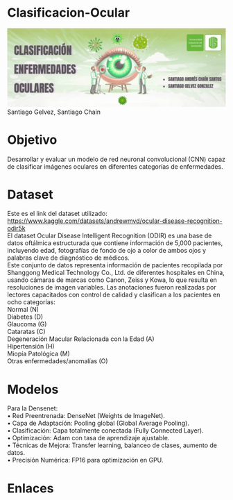 # Clasificacion-Ocular
![Banner](Banner/ojito.jpg)
Santiago Gelvez, Santiago Chain

# Objetivo
Desarrollar y evaluar un modelo de red neuronal convolucional (CNN) capaz de clasificar imágenes oculares en diferentes categorías de enfermedades.

# Dataset
Este es el link del dataset utilizado: https://www.kaggle.com/datasets/andrewmvd/ocular-disease-recognition-odir5k <br>
El dataset Ocular Disease Intelligent Recognition (ODIR) es una base de datos oftálmica estructurada que contiene información de 5,000 pacientes, incluyendo edad, fotografías de fondo de ojo a color de ambos ojos y palabras clave de diagnóstico de médicos.<br>
Este conjunto de datos representa información de pacientes recopilada por Shanggong Medical Technology Co., Ltd. de diferentes hospitales en China, usando cámaras de marcas como Canon, Zeiss y Kowa, lo que resulta en resoluciones de imagen variables. Las anotaciones fueron realizadas por lectores capacitados con control de calidad y clasifican a los pacientes en ocho categorías:<br>
Normal (N)<br>
Diabetes (D)<br>
Glaucoma (G)<br>
Cataratas (C)<br>
Degeneración Macular Relacionada con la Edad (A)<br>
Hipertensión (H)<br>
Miopía Patológica (M)<br>
Otras enfermedades/anomalías (O)<br>

# Modelos
Para la Densenet:<br>
•	Red Preentrenada: DenseNet (Weights de ImageNet).<br>
•	Capa de Adaptación: Pooling global (Global Average Pooling).<br>
•	Clasificación: Capa totalmente conectada (Fully Connected Layer).<br>
•	Optimización: Adam con tasa de aprendizaje ajustable.<br>
•	Técnicas de Mejora: Transfer learning, balanceo de clases, aumento de datos.<br>
•	Precisión Numérica: FP16 para optimización en GPU.<br>

# Enlaces
